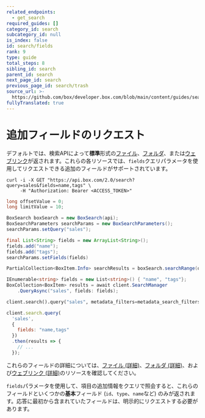 ```yaml
---
related_endpoints:
  - get_search
required_guides: []
category_id: search
subcategory_id: null
is_index: false
id: search/fields
rank: 9
type: guide
total_steps: 8
sibling_id: search
parent_id: search
next_page_id: search
previous_page_id: search/trash
source_url: >-
  https://github.com/box/developer.box.com/blob/main/content/guides/search/9-fields.md
fullyTranslated: true
---
```

# 追加フィールドのリクエスト

デフォルトでは、検索APIによって**標準**形式の[ファイル](r://file)、[フォルダ](r://folder)、または[ウェブリンク](r://web_link)が返されます。これらの各リソースでは、`fields`クエリパラメータを使用してリクエストできる追加のフィールドがサポートされています。

<!-- markdownlint-disable line-length -->

<Tabs>

<Tab title="cURL">

```curl
curl -i -X GET "https://api.box.com/2.0/search?query=sales&fields=name,tags" \
     -H "Authorization: Bearer <ACCESS_TOKEN>"
```

</Tab>

<Tab title="Java">

```java
long offsetValue = 0;
long limitValue = 10;

BoxSearch boxSearch = new BoxSearch(api);
BoxSearchParameters searchParams = new BoxSearchParameters();
searchParams.setQuery("sales");

final List<String> fields = new ArrayList<String>();
fields.add("name");
fields.add("tags");
searchParams.setFields(fields)

PartialCollection<BoxItem.Info> searchResults = boxSearch.searchRange(offsetValue, limitValue, searchParams);
```

</Tab>

<Tab title=".NET">

```csharp
IEnumerable<string> fields = new List<string>() { "name", "tags"};
BoxCollection<BoxItem> results = await client.SearchManager
    .QueryAsync("sales", fields: fields);
```

</Tab>

<Tab title="Python">

```py
client.search().query("sales", metadata_filters=metadata_search_filters, fields=["name", "tags"])
```

</Tab>

<Tab title="Node">

```js
client.search.query(
  'sales',
  {
    fields: "name,tags"
  })
  .then(results => {
    // ...
  });
```

</Tab>

</Tabs>

<!-- markdownlint-enable line-length -->

<Message info>

これらのフィールドの詳細については、[ファイル (詳細)](r://file--full)、[フォルダ (詳細)](r://folder--full)、および[ウェブリンク (詳細)](r://web_link--full)のリソースを確認してください。

</Message>

<Message warning>

`fields`パラメータを使用して、項目の追加情報をクエリで照会すると、これらのフィールドといくつかの**基本**フィールド (`id`、`type`、`name`など) のみが返されます。応答に最初から含まれていたフィールドは、明示的にリクエストする必要があります。

</Message>

